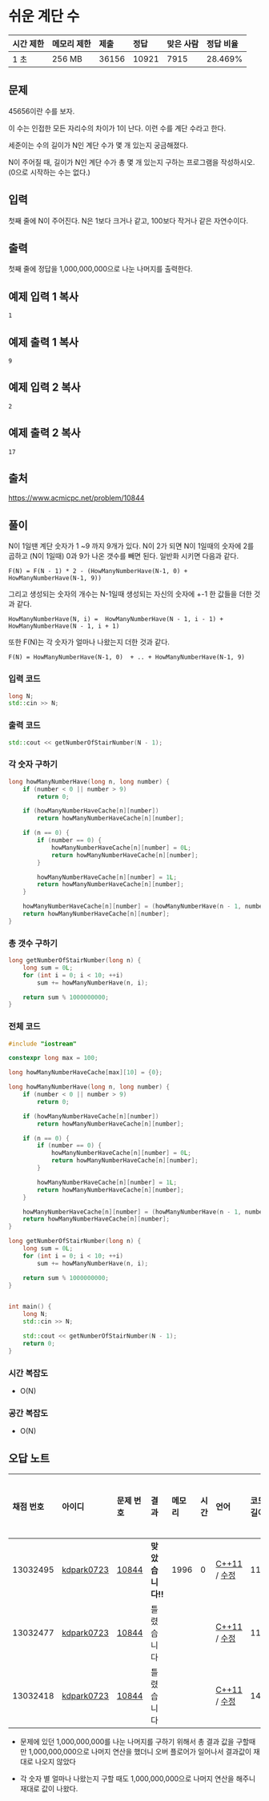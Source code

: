 # 쉬운 계단 수

| 시간 제한 | 메모리 제한 | 제출  | 정답  | 맞은 사람 | 정답 비율 |
| :-------- | :---------- | :---- | :---- | :-------- | :-------- |
| 1 초      | 256 MB      | 36156 | 10921 | 7915      | 28.469%   |

## 문제

45656이란 수를 보자.

이 수는 인접한 모든 자리수의 차이가 1이 난다. 이런 수를 계단 수라고 한다.

세준이는 수의 길이가 N인 계단 수가 몇 개 있는지 궁금해졌다.

N이 주어질 때, 길이가 N인 계단 수가 총 몇 개 있는지 구하는 프로그램을 작성하시오. (0으로 시작하는 수는 없다.)

## 입력

첫째 줄에 N이 주어진다. N은 1보다 크거나 같고, 100보다 작거나 같은 자연수이다.

## 출력

첫째 줄에 정답을 1,000,000,000으로 나눈 나머지를 출력한다.



## 예제 입력 1 복사

```
1
```

## 예제 출력 1 복사

```
9
```

## 예제 입력 2 복사

```
2
```

## 예제 출력 2 복사

```
17
```



## 출처

<https://www.acmicpc.net/problem/10844>



## 풀이

N이 1일땐 계단 숫자가 1 ~9 까지 9개가 있다. N이 2가 되면 N이 1일때의 숫자에 2를 곱하고 (N이 1일때) 0과 9가 나온 갯수를 빼면 된다. 일반화 시키면 다음과 같다.

```
F(N) = F(N - 1) * 2 - (HowManyNumberHave(N-1, 0) + HowManyNumberHave(N-1, 9))
```

그리고 생성되는 숫자의 개수는 N-1일때 생성되는 자신의 숫자에 +-1 한 값들을 더한 것과 같다.

```
HowManyNumberHave(N, i) =  HowManyNumberHave(N - 1, i - 1) + HowManyNumberHave(N - 1, i + 1)
```

또한 F(N)는 각 숫자가 얼마나 나왔는지 더한 것과 같다.

```
F(N) = HowManyNumberHave(N-1, 0)  + .. + HowManyNumberHave(N-1, 9)
```

###  

### 입력 코드

```c++
long N;
std::cin >> N;
```

### 출력 코드

```c++
std::cout << getNumberOfStairNumber(N - 1);
```



### 각 숫자 구하기

```c++
long howManyNumberHave(long n, long number) {
    if (number < 0 || number > 9)
        return 0;

    if (howManyNumberHaveCache[n][number])
        return howManyNumberHaveCache[n][number];

    if (n == 0) {
        if (number == 0) {
            howManyNumberHaveCache[n][number] = 0L;
            return howManyNumberHaveCache[n][number];
        }

        howManyNumberHaveCache[n][number] = 1L;
        return howManyNumberHaveCache[n][number];
    }

    howManyNumberHaveCache[n][number] = (howManyNumberHave(n - 1, number - 1) + howManyNumberHave(n - 1, number + 1)) % 1000000000;
    return howManyNumberHaveCache[n][number];
}
```

### 총 갯수 구하기

```c++
long getNumberOfStairNumber(long n) {
    long sum = 0L;
    for (int i = 0; i < 10; ++i)
        sum += howManyNumberHave(n, i);

    return sum % 1000000000;
}
```



### 전체 코드

```c++
#include "iostream"

constexpr long max = 100;

long howManyNumberHaveCache[max][10] = {0};

long howManyNumberHave(long n, long number) {
    if (number < 0 || number > 9)
        return 0;

    if (howManyNumberHaveCache[n][number])
        return howManyNumberHaveCache[n][number];

    if (n == 0) {
        if (number == 0) {
            howManyNumberHaveCache[n][number] = 0L;
            return howManyNumberHaveCache[n][number];
        }

        howManyNumberHaveCache[n][number] = 1L;
        return howManyNumberHaveCache[n][number];
    }

    howManyNumberHaveCache[n][number] = (howManyNumberHave(n - 1, number - 1) + howManyNumberHave(n - 1, number + 1)) % 1000000000;
    return howManyNumberHaveCache[n][number];
}

long getNumberOfStairNumber(long n) {
    long sum = 0L;
    for (int i = 0; i < 10; ++i)
        sum += howManyNumberHave(n, i);

    return sum % 1000000000;
}


int main() {
    long N;
    std::cin >> N;

    std::cout << getNumberOfStairNumber(N - 1);
    return 0;
}
```



### 시간 복잡도

- O(N)

### 공간 복잡도

- O(N)



## 오답 노트

| 채점 번호 | 아이디                                                | 문제 번호                                      | 결과             | 메모리 | 시간 | 언어                                                         | 코드 길이 | 제출한 시간                                                  |
| :-------- | :---------------------------------------------------- | :--------------------------------------------- | :--------------- | :----- | :--- | :----------------------------------------------------------- | :-------- | :----------------------------------------------------------- |
| 13032495  | [kdpark0723](https://www.acmicpc.net/user/kdpark0723) | [10844](https://www.acmicpc.net/problem/10844) | **맞았습니다!!** | 1996   | 0    | [C++11](https://www.acmicpc.net/source/13032495) / [수정](https://www.acmicpc.net/submit/10844/13032495) | 1113      | [14분 전](https://www.acmicpc.net/status?from_mine=1&problem_id=10844&user_id=kdpark0723#) |
| 13032477  | [kdpark0723](https://www.acmicpc.net/user/kdpark0723) | [10844](https://www.acmicpc.net/problem/10844) | 틀렸습니다       |        |      | [C++11](https://www.acmicpc.net/source/13032477) / [수정](https://www.acmicpc.net/submit/10844/13032477) | 1100      | [16분 전](https://www.acmicpc.net/status?from_mine=1&problem_id=10844&user_id=kdpark0723#) |
| 13032418  | [kdpark0723](https://www.acmicpc.net/user/kdpark0723) | [10844](https://www.acmicpc.net/problem/10844) | 틀렸습니다       |        |      | [C++11](https://www.acmicpc.net/source/13032418) / [수정](https://www.acmicpc.net/submit/10844/13032418) | 1494      | [22분 전](https://www.acmicpc.net/status?from_mine=1&problem_id=10844&user_id=kdpark0723#) |

- 문제에 있던 1,000,000,000를 나눈 나머지를 구하기 위해서 총 결과 값을 구할때만 1,000,000,000으로 나머지 연산을 했더니 오버 플로어가 일어나서 결과값이 재대로 나오지 않았다

- 각 숫자 별 얼마나 나왔는지 구할 때도 1,000,000,000으로 나머지 연산을 해주니 재대로 값이 나왔다.